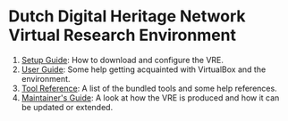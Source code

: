 # Dutch Digital Heritage Network Virtual Research Environment

1. [Setup Guide](setup/): How to download and configure the VRE.
2. [User Guide](guide/): Some help getting acquainted with VirtualBox and the environment.
3. [Tool Reference](tools/): A list of the bundled tools and some help references.
4. [Maintainer's Guide](maintainer/): A look at how the VRE is produced and how it can be updated or extended.
